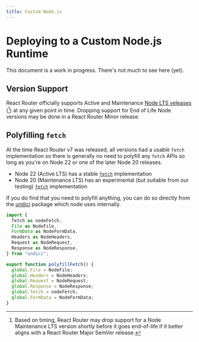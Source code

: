 ```yaml
---
title: Custom Node.js
---
```


# Deploying to a Custom Node.js Runtime

<docs-warning>
  This document is a work in progress. There's not much to see here (yet).
</docs-warning>

## Version Support

React Router officially supports Active and Maintenance [Node LTS veleases][node-releases] ([^1]) at any given point in time. Dropping support for End of Life Node versions may be done in a React Router Minor release.

[^1]: Based on timing, React Router may drop support for a Node Maintenance LTS version shortly before it goes end-of-life if it better aligns with a React Router Major SemVer release.

## Polyfilling `fetch`

At the time React Router v7 was released, all versions had a usable `fetch` implementation so there is generally no need to polyfill any `fetch` APIs so long as you're on Node 22 or one of the later Node 20 releases.

- Node 22 (Active LTS) has a stable [`fetch`][node-22-fetch] implementation
- Node 20 (Maintenance LTS) has an experimental (but suitable from our testing) [`fetch`][node-20-fetch] implementation

If you do find that you need to polyfill anything, you can do so directly from the [undici] package which node uses internally.

```ts
import {
  fetch as nodeFetch,
  File as NodeFile,
  FormData as NodeFormData,
  Headers as NodeHeaders,
  Request as NodeRequest,
  Response as NodeResponse,
} from "undici";

export function polyfillFetch() {
  global.File = NodeFile;
  global.Headers = NodeHeaders;
  global.Request = NodeRequest;
  global.Response = NodeResponse;
  global.fetch = nodeFetch;
  global.FormData = NodeFormData;
}
```

[node-releases]: https://nodejs.org/en/about/previous-releases
[node-20-fetch]: https://nodejs.org/docs/latest-v20.x/api/globals.html#fetch
[node-22-fetch]: https://nodejs.org/docs/latest-v22.x/api/globals.html#fetch
[undici]: https://github.com/nodejs/undici
